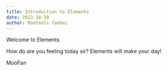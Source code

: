 ```yaml
---
title: Introduction to Elements
date: 2013-10-30
author: Mootools fanboi
---
```


Welcome to Elements

How do are you feeling today sir? Elements will make your day!

MooFan
